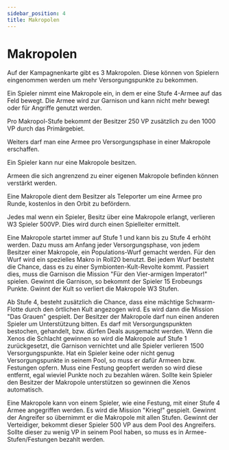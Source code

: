 ```yaml
---
sidebar_position: 4
title: Makropolen
---
```


# Makropolen

Auf der Kampagnenkarte gibt es 3 Makropolen. Diese können von Spielern eingenommen werden um mehr Versorgungspunkte zu bekommen.

Ein Spieler nimmt eine Makropole ein, in dem er eine Stufe 4-Armee auf das Feld bewegt. Die Armee wird zur Garnison und kann nicht mehr bewegt oder für Angriffe genutzt werden.

Pro Makropol-Stufe bekommt der Besitzer 250 VP zusätzlich zu den 1000 VP durch das Primärgebiet.

Weiters darf man eine Armee pro Versorgungsphase in einer Makropole erschaffen.

Ein Spieler kann nur eine Makropole besitzen.

Armeen die sich angrenzend zu einer eigenen Makropole befinden können verstärkt werden.

Eine Makropole dient dem Besitzer als Teleporter um eine Armee pro Runde, kostenlos in den Orbit zu befördern.

Jedes mal wenn ein Spieler, Besitz über eine Makropole erlangt, verlieren W3 Spieler 500VP. Dies wird durch einen Spielleiter ermittelt.

Eine Makropole startet immer auf Stufe 1 und kann bis zu Stufe 4 erhöht werden. Dazu muss am Anfang jeder Versorgungsphase, von jedem Besitzer einer Makropole, ein Populations-Wurf gemacht werden. Für den Wurf wird ein spezielles Makro in Roll20 benutzt. Bei jedem Wurf besteht die Chance, dass es zu einer Symbionten-Kult-Revolte kommt. Passiert dies, muss die Garnison die Mission "Für den Vier-armigen Imperator!" spielen. Gewinnt die Garnison, so bekommt der Spieler 15 Erobeungs Punkte. Gwinnt der Kult so verliert die Makropole W3 Stufen.

Ab Stufe 4, besteht zusätzlich die Chance, dass eine mächtige Schwarm-Flotte durch den örtlichen Kult angezogen wird. Es wird dann die Mission "Das Grauen" gespielt. Der Besitzer der Makropole darf nun einen anderen Spieler um Unterstützung bitten. Es darf mit Versorgungspunkten bestochen, gehandelt, bzw. dürfen Deals ausgemacht werden. Wenn die Xenos die Schlacht gewinnen so wird die Makropole auf Stufe 1 zurückgesetzt, die Garnison vernichtet und alle Spieler verlieren 1500 Versorgungspunkte. Hat ein Spieler keine oder nicht genug Versorgungspunkte in seinem Pool, so muss er dafür Armeen bzw. Festungen opfern. Muss eine Festung geopfert werden so wird diese entfernt, egal wieviel 
Punkte noch zu bezahlen wären. Sollte kein Spieler den Besitzer der Makropole unterstützen so gewinnen die Xenos automatisch.

Eine Makropole kann von einem Spieler, wie eine Festung, mit einer Stufe 4 Armee angegriffen werden. Es wird die Mission "Krieg!" gespielt. Gewinnt der Angreifer so übernimmt er die Makropole mit allen Stufen. Gewinnt der Verteidiger, bekommt dieser Spieler 500 VP aus dem Pool des Angreifers. Sollte dieser zu wenig VP in seinem Pool haben, so muss es in Armee-Stufen/Festungen bezahlt werden.